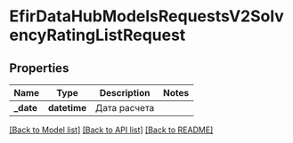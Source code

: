 # EfirDataHubModelsRequestsV2SolvencyRatingListRequest

## Properties
Name | Type | Description | Notes
------------ | ------------- | ------------- | -------------
**_date** | **datetime** | Дата расчета | 

[[Back to Model list]](../README.md#documentation-for-models) [[Back to API list]](../README.md#documentation-for-api-endpoints) [[Back to README]](../README.md)

